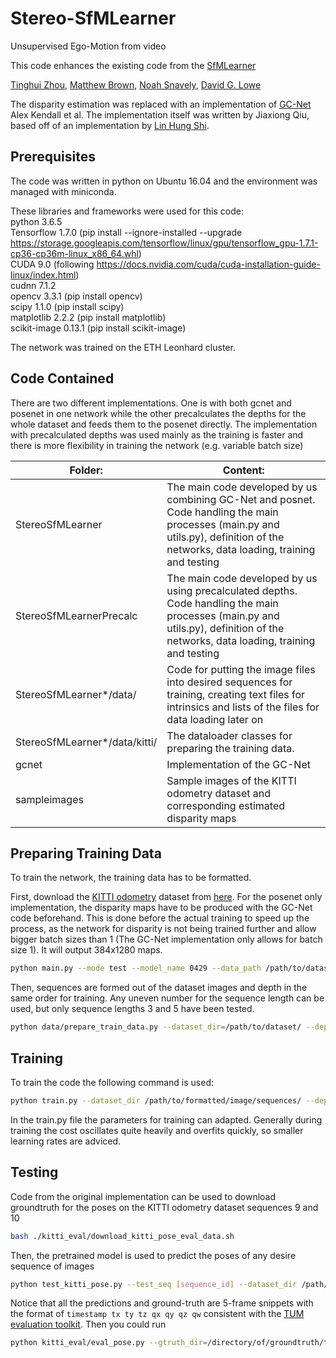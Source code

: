 # Stereo-SfMLearner

Unsupervised Ego-Motion from video

This code enhances the existing code from the [SfMLearner](https://github.com/tinghuiz/SfMLearner)

[Tinghui Zhou](https://people.eecs.berkeley.edu/~tinghuiz/), [Matthew Brown](http://matthewalunbrown.com/research/research.html), [Noah Snavely](http://www.cs.cornell.edu/~snavely/), [David G. Lowe](http://www.cs.ubc.ca/~lowe/home.html)

The disparity estimation was replaced with an implementation of [GC-Net](https://arxiv.org/pdf/1703.04309.pdf) Alex Kendall et al. The implementation itself was written by Jiaxiong Qiu, based off of an implementation by [Lin Hung Shi](https://github.com/LinHungShi/GCNetwork).

## Prerequisites
The code was written in python on Ubuntu 16.04 and the environment was managed with miniconda.

These libraries and frameworks were used for this code:<br/>
python 3.6.5<br/>
Tensorflow 1.7.0 (pip install --ignore-installed --upgrade https://storage.googleapis.com/tensorflow/linux/gpu/tensorflow_gpu-1.7.1-cp36-cp36m-linux_x86_64.whl)<br/>
CUDA 9.0 (following https://docs.nvidia.com/cuda/cuda-installation-guide-linux/index.html)<br/>
cudnn 7.1.2<br/>
opencv 3.3.1 (pip install opencv)<br/>
scipy 1.1.0 (pip install scipy)<br/>
matplotlib 2.2.2 (pip install matplotlib)<br/>
scikit-image 0.13.1 (pip install scikit-image)

The network was trained on the ETH Leonhard cluster.

## Code Contained
There are two different implementations. One is with both gcnet and posenet in one network while the other precalculates the depths for the whole dataset and feeds them to the posenet directly. The implementation with precalculated depths was used mainly as the training is faster and there is more flexibility in training the network (e.g. variable batch size)

|Folder:|Content:|
| ------- | -------- |
|StereoSfMLearner|The main code developed by us combining GC-Net and posnet. Code handling the main processes (main.py and utils.py), definition of the networks, data loading, training and testing|
|StereoSfMLearnerPrecalc|The main code developed by us using precalculated depths. Code handling the main processes (main.py and utils.py), definition of the networks, data loading, training and testing|
|StereoSfMLearner*/data/|Code for putting the image files into desired sequences for training, creating text files for intrinsics and lists of the files for data loading later on|
|StereoSfMLearner*/data/kitti/|The dataloader classes for preparing the training data.|
|gcnet|Implementation of the GC-Net|
|sampleimages|Sample images of the KITTI odometry dataset and corresponding estimated disparity maps|

## Preparing Training Data
To train the network, the training data has to be formatted.

First, download the [KITTI odometry](http://www.cvlibs.net/datasets/kitti/eval_odometry.php) dataset from [here](http://www.cvlibs.net/download.php?file=data_odometry_color.zip).
For the posenet only implementation, the disparity maps have to be produced with the GC-Net code beforehand. This is done before the actual training to speed up the process, as the network for disparity is not being trained further and allow bigger batch sizes than 1 (The GC-Net implementation only allows for batch size 1). It will output 384x1280 maps.
```bash
python main.py --mode test --model_name 0429 --data_path /path/to/dataset/ --filenames_file /path/and/name/to/save/filelist/file/ --log_directory /where/to/save/logs/ --output_directory /path/to/save/depths/
```

Then, sequences are formed out of the dataset images and depth in the same order for training. Any uneven number for the sequence length can be used, but only sequence lengths 3 and 5 have been tested.
```bash
python data/prepare_train_data.py --dataset_dir=/path/to/dataset/ --depth_dir=/path/to/precalculated/depths/ --dump_root_image=/path/to/save/image/sequences/ --dump_root_depth=/path/to/save/depth/sequences/ --seq_length="desired sequence length" --img_width="desired image width" --img_height="desire image height"
```

## Training
To train the code the following command is used:
```bash
python train.py --dataset_dir /path/to/formatted/image/sequences/ --depths_dir /path/to/formatted/depth/sequences/ --checkpoint_dir /path/to/save/checkpoints/ --img_width [image width] --img_height [image height] --batch_size [batch size] --seq_length [sequence length]
```
In the train.py file the parameters for training can adapted. Generally during training the cost oscillates quite heavily and overfits quickly, so smaller learning rates are adviced.

## Testing
Code from the original implementation can be used to download groundtruth for the poses on the KITTI odometry dataset sequences 9 and 10
```bash
bash ./kitti_eval/download_kitti_pose_eval_data.sh
```
Then, the pretrained model is used to predict the poses of any desire sequence of images
```bash
python test_kitti_pose.py --test_seq [sequence_id] --dataset_dir /path/to/KITTI/odometry/set/ --output_dir /path/to/output/directory/ --posenet_model /path/to/pre-trained/model/file/ --depths_dir /cluster/scratch/maxh/dataset/depths_np/
```
Notice that all the predictions and ground-truth are 5-frame snippets with the format of `timestamp tx ty tz qx qy qz qw` consistent with the [TUM evaluation toolkit](https://vision.in.tum.de/data/datasets/rgbd-dataset/tools#evaluation). Then you could run 
```bash
python kitti_eval/eval_pose.py --gtruth_dir=/directory/of/groundtruth/trajectory/files/ --pred_dir=/directory/of/predicted/trajectory/files/
```
